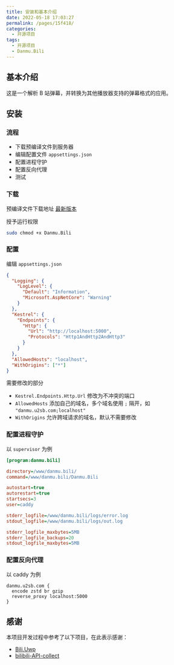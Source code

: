 ```yaml
---
title: 安装和基本介绍
date: 2022-05-18 17:03:27
permalink: /pages/15f418/
categories:
  - 开源项目
tags:
  - 开源项目
  - Danmu.Bili
---
```


## 基本介绍

这是一个解析 B 站弹幕，并转换为其他播放器支持的弹幕格式的应用。

## 安装

### 流程

- 下载预编译文件到服务器
- 编辑配置文件 `appsettings.json`
- 配置进程守护
- 配置反向代理
- 测试

### 下载

预编译文件下载地址 [最新版本](https://github.com/u2sb/Danmu.Bili/releases/latest)

授予运行权限

```bash
sudo chmod +x Danmu.Bili
```

### 配置

编辑 `appsettings.json`

```json
{
  "Logging": {
    "LogLevel": {
      "Default": "Information",
      "Microsoft.AspNetCore": "Warning"
    }
  },
  "Kestrel": {
    "Endpoints": {
      "Http": {
        "Url": "http://localhost:5000",
        "Protocols": "Http1AndHttp2AndHttp3"
      }
    }
  },
  "AllowedHosts": "localhost",
  "WithOrigins": ["*"]
}
```

需要修改的部分

- `Kestrel.Endpoints.Http.Url` 修改为不冲突的端口
- `AllowedHosts` 添加自己的域名，多个域名使用 `;` 隔开，如 `"danmu.u2sb.com;localhost"`
- `WithOrigins` 允许跨域请求的域名，默认不需要修改

### 配置进程守护

以 `supervisor` 为例

```ini
[program:danmu.bili]

directory=/www/danmu.bili/
command=/www/danmu.bili/Danmu.Bili

autostart=true
autorestart=true
startsecs=3
user=caddy

stderr_logfile=/www/danmu.bili/logs/error.log
stdout_logfile=/www/danmu.bili/logs/out.log

stderr_logfile_maxbytes=5MB
stderr_logfile_backups=20
stdout_logfile_maxbytes=5MB
```

### 配置反向代理

以 caddy 为例

```
danmu.u2sb.com {
  encode zstd br gzip
  reverse_proxy localhost:5000
}
```

## 感谢

本项目开发过程中参考了以下项目，在此表示感谢：

- [Bili.Uwp](https://github.com/Richasy/Bili.Uwp)
- [bilibili-API-collect](https://github.com/SocialSisterYi/bilibili-API-collect)
